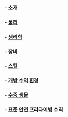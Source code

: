 
### - 소개
### - [물리](1.%20Project/PADI_프리다이빙_교재/2_물리.md)
### - [생리학](1.%20Project/PADI_프리다이빙_교재/3_생리학.md)
### - [장비](1.%20Project/PADI_프리다이빙_교재/4_장비.md)
### - [스킬](1.%20Project/PADI_프리다이빙_교재/5_스킬.md)
### - [개방 수역 환경](1.%20Project/PADI_프리다이빙_교재/6_개방수역환경.md)
### - [수중 생물](1.%20Project/PADI_프리다이빙_교재/7_수중생물.md)
### - [표준 안전 프리다이빙 수칙](1.%20Project/PADI_프리다이빙_교재/8_표준안전수칙.md)
